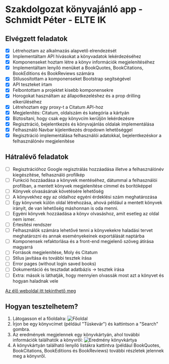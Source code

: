 # Szakdolgozat könyvajánló app - Schmidt Péter - ELTE IK

## Elvégzett feladatok

- [x] Létrehoztam az alkalmazás alapvető elrendezését
- [x] Implementáltam API hívásokat a könyvadatok lekérdezéséhez
- [x] Komponenseket hoztam létre a könyv információk megjelenítéséhez
- [x] Implementáltam lenyíló menüket a BookQuotes, BookCitations, BookEditions és BookReviews számára
- [x] Stílusosítottam a komponenseket Bootstrap segítségével
- [x] API teszteket írtam
- [x] Felbontottam a projektet kisebb komponensekre
- [x] Horogokat használtam az állapotkezeléshez és a prop drilling elkerüléséhez
- [x] Létrehoztam egy proxy-t a Citatum API-hoz
- [x] Megjelenítés: Citatum, oldalszám és kategória a kártyán
- [x] Biztosítani, hogy csak egy könyvcím kerüljön lekérdezésre
- [x] Regisztráció, bejelentkezés és könyvajánlás oldalak implementálása
- [x] Felhasználó Navbar kijelentkezés dropdown lehetőséggel
- [x] Regisztráció implementálása felhasználói adatokkal, bejelentkezéskor a felhasználónév megjelenítése

## Hátralévő feladatok

- [ ] Regisztrációhoz Google regisztrálás hozzáadása illetve a felhasználónév kiegészítése, felhasználó profilkép
- [ ] Funkció hozzáadása a könyvek mentéséhez, dátummal a felhasználói profilban, a mentett könyvek megjelenítése címmel és borítóképpel
- [ ] Könyvek olvasásának követésére lehetőség
- [ ] A könyvekhez egy az oldalhoz egyéni érdeklési szám meghatározása
- [ ] Egy könyvnek külön oldal létrehozása, ahová például a mentett könyvek irányít, de van lehetőség máshonnan is oda menni.
- [ ] Egyéni könyvek hozzáadása a könyv olvasáshoz, amit esetleg az oldal nem ismer.
- [ ] Értesítési rendszer
- [ ] Felhasználók számára lehetővé tenni a könyvekekre haladási tervet meghatározni és annak eseményekeinek exportálását naptárba
- [ ] Komponensek refaktorlása és a front-end megjelenő szöveg átírása magyarrá
- [ ] Források megjelenítése, Moly és Citatum
- [ ] Stílus javítása és további tesztek írása
- [ ] Error pages (without login saved books)
- [ ] Dokumentáció és tesztadat adatbázis -> tesztek írása
- [ ] Extra: mások is láthatják, hogy mennyien olvassák most azt a könyvet és hogyan haladnak vele

[Az élő weboldal itt tekinthető meg](https://book-app-inky.vercel.app/)

## Hogyan tesztelhetem?

1. Látogasson el a főoldalra: ![Főoldal](https://i.postimg.cc/MT9f8Yqt/konyv-ajanlas-1.png)
2. Írjon be egy könyvcímet (például "Tüskevár") és kattintson a "Search" gombra.
3. Az eredmények megjelennek egy könyvkártyán, ahol további információk találhatók a könyvről: ![Eredmény könyvkártya](https://i.postimg.cc/wTyySJPc/konyv-ajanlas-2.png)
4. A könyvkártyán található lenyíló listákra kattintva (például BookQuotes, BookCitations, BookEditions és BookReviews) további részletek jelennek meg a könyvről.
